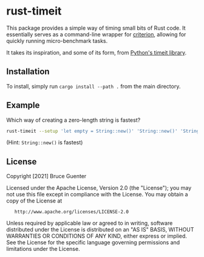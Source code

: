 rust-timeit
============

This package provides a simple way of timing small bits of Rust code. It
essentially serves as a command-line wrapper for
[criterion](https://bheisler.github.io/criterion.rs/book/index.html),
allowing for quickly running micro-benchmark tasks.

It takes its inspiration, and some of its form, from [Python's timeit
library](https://docs.python.org/3/library/timeit.html).

Installation
------------

To install, simply run `cargo install --path .` from the main directory.

Example
-------

Which way of creating a zero-length string is fastest?

```sh
rust-timeit --setup 'let empty = String::new()' 'String::new()' 'String::from("")' 'empty.clone()' '"".to_owned()'
```

(Hint: `String::new()` is fastest)

License
-------

Copyright [2021] Bruce Guenter

Licensed under the Apache License, Version 2.0 (the "License"); you may
not use this file except in compliance with the License.  You may obtain
a copy of the License at

       http://www.apache.org/licenses/LICENSE-2.0

Unless required by applicable law or agreed to in writing, software
distributed under the License is distributed on an "AS IS" BASIS,
WITHOUT WARRANTIES OR CONDITIONS OF ANY KIND, either express or implied.
See the License for the specific language governing permissions and
limitations under the License.
